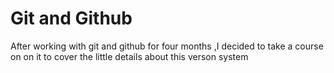 # Git and Github

After working with git and  github for four months ,I decided to take a course on on it to 
cover the little details about this verson system
